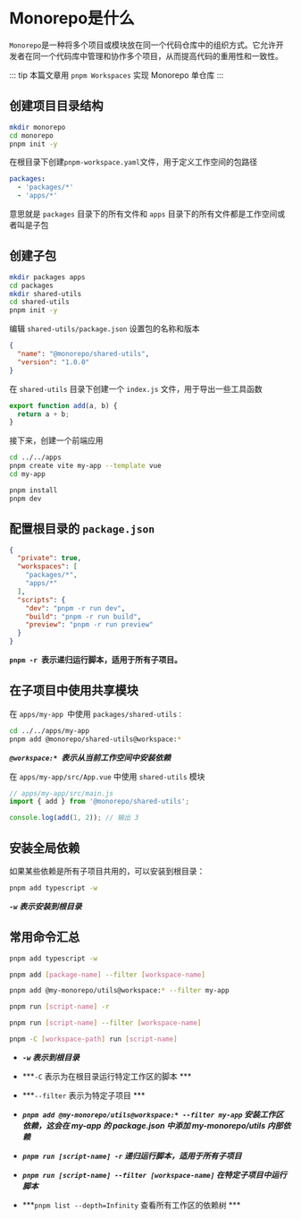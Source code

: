# Monorepo是什么
`Monorepo`是一种将多个项目或模块放在同一个代码仓库中的组织方式。它允许开发者在同一个代码库中管理和协作多个项目，从而提高代码的重用性和一致性。

::: tip
本篇文章用 `pnpm Workspaces` 实现 Monorepo 单仓库
:::

## 创建项目目录结构
```bash
mkdir monorepo
cd monorepo
pnpm init -y
```
在根目录下创建` pnpm-workspace.yaml `文件，用于定义工作空间的包路径
```yaml
packages:
  - 'packages/*'
  - 'apps/*'
```
意思就是 `packages` 目录下的所有文件和 `apps` 目录下的所有文件都是工作空间或者叫是子包

## 创建子包
```bash
mkdir packages apps
cd packages
mkdir shared-utils
cd shared-utils
pnpm init -y
```
编辑 `shared-utils/package.json` 设置包的名称和版本
```json
{
  "name": "@monorepo/shared-utils",
  "version": "1.0.0"
}
```
在 `shared-utils` 目录下创建一个 `index.js` 文件，用于导出一些工具函数
```js
export function add(a, b) {
  return a + b;
}
```
接下来，创建一个前端应用
```bash
cd ../../apps
pnpm create vite my-app --template vue
cd my-app

pnpm install
pnpm dev
```
## 配置根目录的 `package.json`
```json
{
  "private": true,
  "workspaces": [
    "packages/*",
    "apps/*"
  ],
  "scripts": {
    "dev": "pnpm -r run dev",
    "build": "pnpm -r run build",
    "preview": "pnpm -r run preview"
  }
}
```
**`pnpm -r `表示递归运行脚本，适用于所有子项目。**


## 在子项目中使用共享模块
在 `apps/my-app `中使用 `packages/shared-utils：`

```bash
cd ../../apps/my-app
pnpm add @monorepo/shared-utils@workspace:*
```
***`@workspace:* `表示从当前工作空间中安装依赖***

在 `apps/my-app/src/App.vue` 中使用 `shared-utils` 模块
```js
// apps/my-app/src/main.js
import { add } from '@monorepo/shared-utils';

console.log(add(1, 2)); // 输出 3
```


## 安装全局依赖
如果某些依赖是所有子项目共用的，可以安装到根目录：
```bash
pnpm add typescript -w
```
***`-w` 表示安装到根目录***


## 常用命令汇总
```bash
pnpm add typescript -w

pnpm add [package-name] --filter [workspace-name]

pnpm add @my-monorepo/utils@workspace:* --filter my-app

pnpm run [script-name] -r

pnpm run [script-name] --filter [workspace-name]

pnpm -C [workspace-path] run [script-name]

```

 - ***`-w` 表示到根目录***

 - ***`-C` 表示为在根目录运行特定工作区的脚本 ***

 - ***`--filter` 表示为特定子项目 ***

 - ***`pnpm add @my-monorepo/utils@workspace:* --filter my-app` 安装工作区依赖，这会在 my-app 的 package.json 中添加 my-monorepo/utils 内部依赖***

 - ***`pnpm run [script-name] -r` 递归运行脚本，适用于所有子项目***

 - ***`pnpm run [script-name] --filter [workspace-name]` 在特定子项目中运行脚本***

 - ***`pnpm list --depth=Infinity`  查看所有工作区的依赖树 ***

